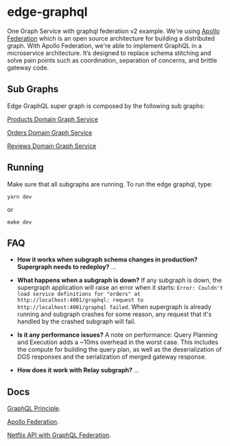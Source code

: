# edge-graphql
One Graph Service with graphql federation v2 example.
We're using [Apollo Federation](https://www.apollographql.com/docs/federation/) which is an open source architecture for building a distributed graph.
With Apollo Federation, we're able to implement GraphQL in a microservice architecture. It’s designed to replace schema stitching and solve pain points such as coordination, separation of concerns, and brittle gateway code.

## Sub Graphs
Edge GraphQL super graph is composed by the following sub graphs:

[Products Domain Graph Service](https://github.com/augustoscher/products-graphql-subgraph)

[Orders Domain Graph Service](https://github.com/augustoscher/orders-graphql-subgraph)

[Reviews Domain Graph Service](https://github.com/augustoscher/reviews-graphql-subgraph)



## Running

Make sure that all subgraphs are running.
To run the edge graphql, type:

```
yarn dev
```
or
```
make dev
```

## FAQ
- **How it works when subgraph schema changes in production? Supergraph needs to redeploy?**
...

- **What happens  when a subgraph is down?**
If any subgraph is down, the supergraph application will raise an error when it starts: `Error: Couldn't load service definitions for "orders" at http://localhost:4001/graphql: request to http://localhost:4001/graphql failed`.
When supergraph is already running and subgraph crashes for some reason, any request that it's handled by the crashed subgraph will fail.

- **Is it any performance issues?**
A note on performance: Query Planning and Execution adds a ~10ms overhead in the worst case. This includes the compute for building the query plan, as well as the deserialization of DGS responses and the serialization of merged gateway response.

- **How does it work with Relay subgraph?**
...

## Docs
[GraphQL Principle](https://principledgraphql.com/integrity#1-one-graph).

[Apollo Federation](https://www.apollographql.com/docs/federation/).

[Netflix API with GraphQL Federation](https://netflixtechblog.com/how-netflix-scales-its-api-with-graphql-federation-part-1-ae3557c187e2).
